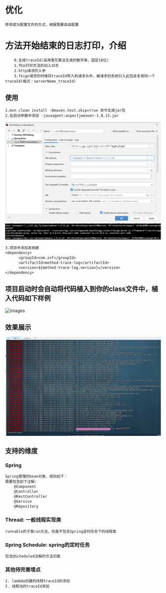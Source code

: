 # 优化
```text
修改成为配置文件的方式，根据需要自由配置
```
# 方法开始结束的日志打印，介绍
```text
    0.生成traceId(采用雪花算法生成的数字串，固定18位)
    1.可以打印方法的出入日志
    2.http请求的入参
    3.feign请求的时候将traceId带入到请求头中，被请求的系统引入此包会复用同一个traceId(格式：serverName_traceId)
```
## 使用
```text
1.mvn clean install -Dmaven.test.skip=true 命令生成jar包
2.在启动参数中添加 -javaagent:aspectjweaver-1.8.13.jar
```
![images](./images/1.png)
![images](./images/2.png)
```text
3.项目中添加本依赖
<dependency>
      <groupId>com.zxf</groupId>
      <artifactId>method-trace-log</artifactId>
      <version>${method-trace-log.version}</version>
</dependency>
```
## 项目启动时会自动将代码植入到你的class文件中，植入代码如下样例
![images](./images/3.png)
## 效果展示
![images](./images/4.png)
## 支持的维度
### Spring
```text
Spring管理的bean对象，规则如下：
需要包含如下注解:
    @Component
    @Controller
    @RestController
    @Service
    @Repository
```
### Thread: 一般线程实现类
```text
runnable的子类run方法，但是不包含Spring定时任务下的线程类
```
### Spring Schedule: spring的定时任务
```text
包含@Scheduled注解的方法切面
```
### 其他待完善埋点
```text
1. lambda创建的线程traceId的添加
2. 线程池的traceId添加
```